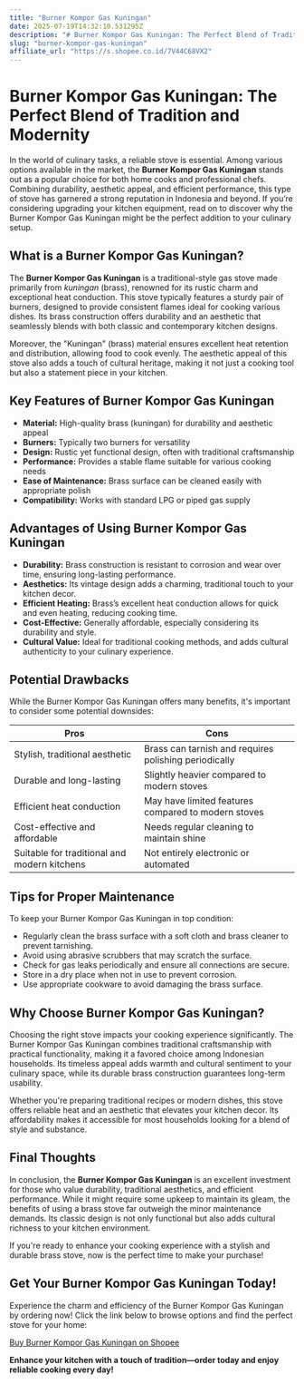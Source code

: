 ```yaml
---
title: "Burner Kompor Gas Kuningan"
date: 2025-07-19T14:32:10.531295Z
description: "# Burner Kompor Gas Kuningan: The Perfect Blend of Tradition and Modernity..."
slug: "burner-kompor-gas-kuningan"
affiliate_url: "https://s.shopee.co.id/7V44C68VX2"
---
```

# Burner Kompor Gas Kuningan: The Perfect Blend of Tradition and Modernity

In the world of culinary tasks, a reliable stove is essential. Among various options available in the market, the **Burner Kompor Gas Kuningan** stands out as a popular choice for both home cooks and professional chefs. Combining durability, aesthetic appeal, and efficient performance, this type of stove has garnered a strong reputation in Indonesia and beyond. If you’re considering upgrading your kitchen equipment, read on to discover why the Burner Kompor Gas Kuningan might be the perfect addition to your culinary setup.

## What is a Burner Kompor Gas Kuningan?

The **Burner Kompor Gas Kuningan** is a traditional-style gas stove made primarily from *kuningan* (brass), renowned for its rustic charm and exceptional heat conduction. This stove typically features a sturdy pair of burners, designed to provide consistent flames ideal for cooking various dishes. Its brass construction offers durability and an aesthetic that seamlessly blends with both classic and contemporary kitchen designs.

Moreover, the "Kuningan" (brass) material ensures excellent heat retention and distribution, allowing food to cook evenly. The aesthetic appeal of this stove also adds a touch of cultural heritage, making it not just a cooking tool but also a statement piece in your kitchen.

## Key Features of Burner Kompor Gas Kuningan

- **Material:** High-quality brass (kuningan) for durability and aesthetic appeal
- **Burners:** Typically two burners for versatility
- **Design:** Rustic yet functional design, often with traditional craftsmanship
- **Performance:** Provides a stable flame suitable for various cooking needs
- **Ease of Maintenance:** Brass surface can be cleaned easily with appropriate polish
- **Compatibility:** Works with standard LPG or piped gas supply

## Advantages of Using Burner Kompor Gas Kuningan

- **Durability:** Brass construction is resistant to corrosion and wear over time, ensuring long-lasting performance.
- **Aesthetics:** Its vintage design adds a charming, traditional touch to your kitchen decor.
- **Efficient Heating:** Brass’s excellent heat conduction allows for quick and even heating, reducing cooking time.
- **Cost-Effective:** Generally affordable, especially considering its durability and style.
- **Cultural Value:** Ideal for traditional cooking methods, and adds cultural authenticity to your culinary experience.

## Potential Drawbacks

While the Burner Kompor Gas Kuningan offers many benefits, it's important to consider some potential downsides:

| Pros                                              | Cons                                                      |
|---------------------------------------------------|-----------------------------------------------------------|
| Stylish, traditional aesthetic                  | Brass can tarnish and requires polishing periodically |
| Durable and long-lasting                         | Slightly heavier compared to modern stoves             |
| Efficient heat conduction                        | May have limited features compared to modern stoves  |
| Cost-effective and affordable                    | Needs regular cleaning to maintain shine               |
| Suitable for traditional and modern kitchens    | Not entirely electronic or automated                     |

## Tips for Proper Maintenance

To keep your Burner Kompor Gas Kuningan in top condition:

- Regularly clean the brass surface with a soft cloth and brass cleaner to prevent tarnishing.
- Avoid using abrasive scrubbers that may scratch the surface.
- Check for gas leaks periodically and ensure all connections are secure.
- Store in a dry place when not in use to prevent corrosion.
- Use appropriate cookware to avoid damaging the brass surface.

## Why Choose Burner Kompor Gas Kuningan?

Choosing the right stove impacts your cooking experience significantly. The Burner Kompor Gas Kuningan combines traditional craftsmanship with practical functionality, making it a favored choice among Indonesian households. Its timeless appeal adds warmth and cultural sentiment to your culinary space, while its durable brass construction guarantees long-term usability.

Whether you're preparing traditional recipes or modern dishes, this stove offers reliable heat and an aesthetic that elevates your kitchen decor. Its affordability makes it accessible for most households looking for a blend of style and substance.

## Final Thoughts

In conclusion, the **Burner Kompor Gas Kuningan** is an excellent investment for those who value durability, traditional aesthetics, and efficient performance. While it might require some upkeep to maintain its gleam, the benefits of using a brass stove far outweigh the minor maintenance demands. Its classic design is not only functional but also adds cultural richness to your kitchen environment.

If you're ready to enhance your cooking experience with a stylish and durable brass stove, now is the perfect time to make your purchase!

## Get Your Burner Kompor Gas Kuningan Today!

Experience the charm and efficiency of the Burner Kompor Gas Kuningan by ordering now! Click the link below to browse options and find the perfect stove for your home:

[Buy Burner Kompor Gas Kuningan on Shopee](https://s.shopee.co.id/7V44C68VX2)

**Enhance your kitchen with a touch of tradition—order today and enjoy reliable cooking every day!**
